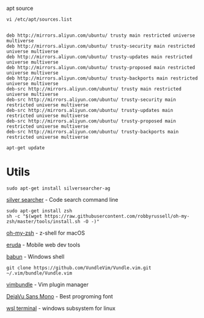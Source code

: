 apt source
```
vi /etc/apt/sources.list


deb http://mirrors.aliyun.com/ubuntu/ trusty main restricted universe multiverse
deb http://mirrors.aliyun.com/ubuntu/ trusty-security main restricted universe multiverse
deb http://mirrors.aliyun.com/ubuntu/ trusty-updates main restricted universe multiverse
deb http://mirrors.aliyun.com/ubuntu/ trusty-proposed main restricted universe multiverse
deb http://mirrors.aliyun.com/ubuntu/ trusty-backports main restricted universe multiverse
deb-src http://mirrors.aliyun.com/ubuntu/ trusty main restricted universe multiverse
deb-src http://mirrors.aliyun.com/ubuntu/ trusty-security main restricted universe multiverse
deb-src http://mirrors.aliyun.com/ubuntu/ trusty-updates main restricted universe multiverse
deb-src http://mirrors.aliyun.com/ubuntu/ trusty-proposed main restricted universe multiverse
deb-src http://mirrors.aliyun.com/ubuntu/ trusty-backports main restricted universe multiverse

apt-get update
```

# Utils
```
sudo apt-get install silversearcher-ag
```
[silver searcher][1] - Code search command line

```
sudo apt-get install zsh
sh -c "$(wget https://raw.githubusercontent.com/robbyrussell/oh-my-zsh/master/tools/install.sh -O -)"
```
[oh-my-zsh][2] - z-shell for macOS

[eruda][3] - Mobile web dev tools

[babun][4] - Windows shell

```
git clone https://github.com/VundleVim/Vundle.vim.git ~/.vim/bundle/Vundle.vim
```
[vimbundle][5] - Vim plugin manager

[DejaVu Sans Mono][6] - Best progroming font

[wsl terminal][7] - windows subsystem for linux

[1]:https://github.com/ggreer/the_silver_searcher
[2]:https://github.com/robbyrussell/oh-my-zsh
[3]:https://github.com/liriliri/eruda
[4]:http://babun.github.io/faq.html
[5]:https://github.com/VundleVim/Vundle.vim
[6]:https://www.slant.co/topics/67/viewpoints/4/~programming-fonts~dejavu-sans-mono
[7]:https://github.com/goreliu/wsl-terminal
